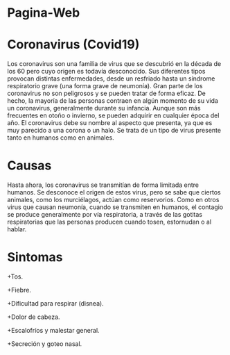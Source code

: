 # Pagina-Web
#  Coronavirus (Covid19)
Los coronavirus son una familia de virus que se descubrió en la década de los 60 pero cuyo origen es todavía desconocido. Sus diferentes tipos provocan distintas enfermedades, desde un resfriado hasta un síndrome respiratorio grave (una forma grave de neumonía).
Gran parte de los coronavirus no son peligrosos y se pueden tratar de forma eficaz. De hecho, la mayoría de las personas contraen en algún momento de su vida un coronavirus, generalmente durante su infancia. Aunque son más frecuentes en otoño o invierno, se pueden adquirir en cualquier época del año.
El coronavirus debe su nombre al aspecto que presenta, ya que es muy parecido a una corona o un halo. Se trata de un tipo de virus presente tanto en humanos como en animales.
# Causas
Hasta ahora, los coronavirus se transmitían de forma limitada entre humanos. Se desconoce el origen de estos virus, pero se sabe que ciertos animales, como los murciélagos, actúan como reservorios.
Como en otros virus que causan neumonía, cuando se transmiten en humanos, el contagio se produce generalmente por vía respiratoria, a través de las gotitas respiratorias que las personas producen cuando tosen, estornudan o al hablar.
#  Sintomas
+Tos.

+Fiebre.

+Dificultad para respirar (disnea).

+Dolor de cabeza.

+Escalofríos y malestar general.

+Secreción y goteo nasal.
